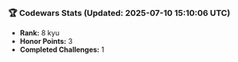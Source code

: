 ### 🏆 Codewars Stats (Updated: 2025-07-10 15:10:06 UTC)

- **Rank:** 8 kyu
- **Honor Points:** 3
- **Completed Challenges:** 1

